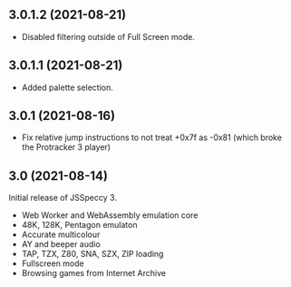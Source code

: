 3.0.1.2 (2021-08-21)
--------------------

* Disabled filtering outside of Full Screen mode.


3.0.1.1 (2021-08-21)
--------------------

* Added palette selection.

3.0.1 (2021-08-16)
------------------

* Fix relative jump instructions to not treat +0x7f as -0x81 (which broke the Protracker 3 player)


3.0 (2021-08-14)
----------------

Initial release of JSSpeccy 3.

* Web Worker and WebAssembly emulation core
* 48K, 128K, Pentagon emulaton
* Accurate multicolour
* AY and beeper audio
* TAP, TZX, Z80, SNA, SZX, ZIP loading
* Fullscreen mode
* Browsing games from Internet Archive
